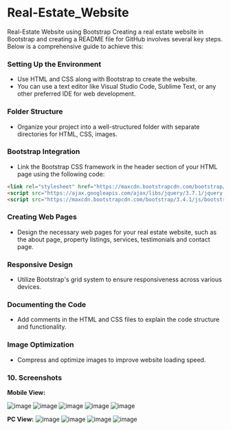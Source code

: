 # Real-Estate_Website
Real-Estate Website using Bootstrap
 Creating a real estate website in Bootstrap and creating a README file for GitHub involves several key steps. Below is a comprehensive guide to achieve this:

### Setting Up the Environment
   - Use HTML and CSS along with Bootstrap to create the website.
   - You can use a text editor like Visual Studio Code, Sublime Text, or any other preferred IDE for web development.

### Folder Structure
   - Organize your project into a well-structured folder with separate directories for HTML, CSS, images.

### Bootstrap Integration
   - Link the Bootstrap CSS framework in the header section of your HTML page using the following code:

   ```html
   <link rel="stylesheet" href="https://maxcdn.bootstrapcdn.com/bootstrap/3.4.1/css/bootstrap.min.css">
   <script src="https://ajax.googleapis.com/ajax/libs/jquery/3.7.1/jquery.min.js"></script>
   <script src="https://maxcdn.bootstrapcdn.com/bootstrap/3.4.1/js/bootstrap.min.js"></script>
   ```

### Creating Web Pages
   - Design the necessary web pages for your real estate website, such as the about page, property listings, services, testimonials and contact page.

### Responsive Design
   - Utilize Bootstrap's grid system to ensure responsiveness across various devices.

### Documenting the Code
   - Add comments in the HTML and CSS files to explain the code structure and functionality.

### Image Optimization
   - Compress and optimize images to improve website loading speed.

### 10. Screenshots

**Mobile View:**

![image](https://github.com/RenuckaM/Real-Estate_Website/assets/147283564/5f5d8d4f-9653-4a10-a6ad-5cf297e95df3)
![image](https://github.com/RenuckaM/Real-Estate_Website/assets/147283564/aa9fecec-b907-4b28-90cc-7b87ab9af9f4)
![image](https://github.com/RenuckaM/Real-Estate_Website/assets/147283564/9c247a74-d512-4d78-8bbd-55f7700c3a5e)
![image](https://github.com/RenuckaM/Real-Estate_Website/assets/147283564/e57cfc9b-cb4e-4518-a826-2fd8b947a407)
![image](https://github.com/RenuckaM/Real-Estate_Website/assets/147283564/6b456765-ce23-4746-b207-2bb35f2051ba)

**PC View:**
![image](https://github.com/RenuckaM/Real-Estate_Website/assets/147283564/1739fb49-a246-4478-b573-ca6581727ec1)
![image](https://github.com/RenuckaM/Real-Estate_Website/assets/147283564/d563a371-8303-4ebd-94bb-48857346f0b6)
![image](https://github.com/RenuckaM/Real-Estate_Website/assets/147283564/63909c27-64ef-467c-98ec-4d8a34b8b3e1)
![image](https://github.com/RenuckaM/Real-Estate_Website/assets/147283564/81ea0d2f-0406-4701-ae55-f04cdfc935a4)









   

   
